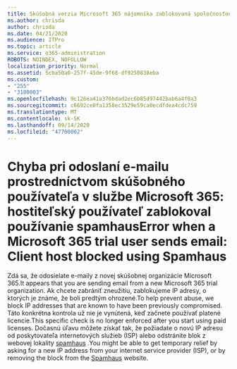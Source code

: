 ```yaml
---
title: Skúšobná verzia Microsoft 365 nájomníka zablokovaná spoločnosťou spamhaus
ms.author: chrisda
author: chrisda
ms.date: 04/21/2020
ms.audience: ITPro
ms.topic: article
ms.service: o365-administration
ROBOTS: NOINDEX, NOFOLLOW
localization_priority: Normal
ms.assetid: 5cba50a0-257f-45de-9f68-df9250838eba
ms.custom:
- "255"
- "3100003"
ms.openlocfilehash: 9c126ea41a376bdad2ec6b85d97442bab6a4f0a3
ms.sourcegitcommit: c6692ce0fa1358ec3529e59ca0ecdfdea4cdc759
ms.translationtype: MT
ms.contentlocale: sk-SK
ms.lasthandoff: 09/14/2020
ms.locfileid: "47700002"
---
```

# <a name="error-when-a-microsoft-365-trial-user-sends-email-client-host-blocked-using-spamhaus"></a><span data-ttu-id="e7335-102">Chyba pri odoslaní e-mailu prostredníctvom skúšobného používateľa v službe Microsoft 365: hostiteľský používateľ zablokoval používanie spamhaus</span><span class="sxs-lookup"><span data-stu-id="e7335-102">Error when a Microsoft 365 trial user sends email: Client host blocked using Spamhaus</span></span>

<span data-ttu-id="e7335-103">Zdá sa, že odosielate e-maily z novej skúšobnej organizácie Microsoft 365.</span><span class="sxs-lookup"><span data-stu-id="e7335-103">It appears that you are sending email from a new Microsoft 365 trial organization.</span></span> <span data-ttu-id="e7335-104">Ak chcete zabrániť zneužitiu, zablokujeme IP adresy, o ktorých je známe, že boli predtým ohrozené.</span><span class="sxs-lookup"><span data-stu-id="e7335-104">To help prevent abuse, we block IP addresses that are known to have been previously compromised.</span></span> <span data-ttu-id="e7335-105">Táto konkrétna kontrola už nie je vynútená, keď začnete používať platené licencie.</span><span class="sxs-lookup"><span data-stu-id="e7335-105">This specific check is no longer enforced after you start using paid licenses.</span></span> <span data-ttu-id="e7335-106">Dočasnú úľavu môžete získať tak, že požiadate o novú IP adresu od poskytovateľa internetových služieb (ISP) alebo odstránite blok z webovej lokality [spamhaus](https://go.microsoft.com/fwlink/p/?linkid=123245) .</span><span class="sxs-lookup"><span data-stu-id="e7335-106">You might be able to get temporary relief by asking for a new IP address from your internet service provider (ISP), or by removing the block from the [Spamhaus](https://go.microsoft.com/fwlink/p/?linkid=123245) website.</span></span>
